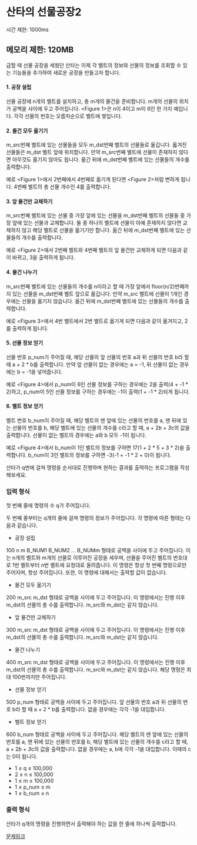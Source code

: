 # 산타의 선물공장2
시간 제한: 1000ms

메모리 제한: 120MB
---
급할 때 선물 공장을 세웠던 산타는 이제 각 벨트의 정보와 선물의 정보를 조회할 수 있는 기능들을 추가하여 새로운 공장을 만들고자 합니다.

#### 1. 공장 설립

선물 공장에 n개의 벨트를 설치하고, 총 m개의 물건을 준비합니다. m개의 선물의 위치가 공백을 사이에 두고 주어집니다. <Figure 1>은 n이 4이고 m이 6인 한 가지 예입니다. 각각 선물의 번호는 오름차순으로 벨트에 쌓입니다.



#### 2. 물건 모두 옮기기

m_src번째 벨트에 있는 선물들을 모두 m_dst번째 벨트의 선물들로 옮깁니다. 옯겨진 선물들은 m_dst 벨트 앞에 위치합니다. 만약 m_src번째 벨트에 선물이 존재하지 않다면 아무것도 옮기지 않아도 됩니다. 옮긴 뒤에 m_dst번째 벨트에 있는 선물들의 개수를 출력합니다.

예로 <Figure 1>에서 2번째에서 4번째로 옮기게 된다면 <Figure 2>처럼 변하게 됩니다. 4번째 벨트의 총 선물 개수인 4를 출력합니다.



#### 3. 앞 물건만 교체하기

m_src번째 벨트에 있는 선물 중 가장 앞에 있는 선물을 m_dst번째 벨트의 선물들 중 가장 앞에 있는 선물과 교체합니다. 둘 중 하나의 벨트에 선물이 아예 존재하지 않다면 교체하지 않고 해당 벨트로 선물을 옮기기만 합니다. 옮긴 뒤에 m_dst번째 벨트에 있는 선물들의 개수를 출력합니다.

예로 <Figure 2>에서 2번째 벨트와 4번째 벨트의 앞 물건만 교체하게 되면 다음과 같이 바뀌고, 3을 출력하게 됩니다.



#### 4. 물건 나누기

m_src번째 벨트에 있는 선물들의 개수를 n이라고 할 때 가장 앞에서 floor(n/2)번째까지 있는 선물을 m_dst번째 벨트 앞으로 옮깁니다. 만약 m_src 벨트에 선물이 1개인 경우에는 선물을 옮기지 않습니다. 옮긴 뒤에 m_dst번째 벨트에 있는 선물들의 개수를 출력합니다.

예로 <Figure 3>에서 4번 벨트에서 2번 벨트로 옮기게 되면 다음과 같이 옮겨지고, 2를 출력하게 됩니다.



#### 5. 선물 정보 얻기

선물 번호 p_num가 주어질 때, 해당 선물의 앞 선물의 번호 a과 뒤 선물의 번호 b라 할 때 a + 2 * b를 출력합니다. 만약 앞 선물이 없는 경우에는 a = -1, 뒤 선물이 없는 경우에는 b = -1을 넣어줍니다.

예로 <Figure 4>에서 p_num이 6인 선물 정보를 구하는 경우에는 2을 출력(4 + -1 * 2)하고, p_num이 5인 선물 정보를 구하는 경우에는 -1이 출력(1 + -1 * 2)되게 됩니다.

####  6. 벨트 정보 얻기

벨트 번호 b_num이 주어질 때, 해당 벨트의 맨 앞에 있는 선물의 번호를 a, 맨 뒤에 있는 선물의 번호를 b, 해당 벨트에 있는 선물의 개수를 c라고 할 때, a + 2*b + 3*c의 값을 출력합니다. 선물이 없는 벨트의 경우에는 a와 b 모두 -1이 됩니다.

예로 <Figure 4>에서 b_num이 1인 벨트의 정보를 구하면 17(1 + 2 * 5 + 3 * 2)을 출력합니다. b_num이 3인 벨트의 정보를 구하면 -3(-1 + -1 * 2 + 0)이 됩니다.

산타가 q번에 걸쳐 명령을 순서대로 진행하며 원하는 결과를 출력하는 프로그램을 작성해보세요.

### 입력 형식
첫 번째 줄에 명령의 수 q가 주어집니다.

두 번째 줄부터는 q개의 줄에 걸쳐 명령의 정보가 주어집니다. 각 명령에 따른 형태는 다음과 같습니다.

- 공장 설립

100 n m B_NUM1 B_NUM2 ... B_NUMm 형태로 공백을 사이에 두고 주어집니다. 이는 n개의 벨트와 m개의 선물로 이루어진 공장을 세우며, 선물을 주어진 벨트의 번호대로 1번 벨트부터 n번 벨트에 요청대로 올려줍니다. 이 명령은 항상 첫 번째 명령으로만 주어지며, 항상 주어집니다. 또한, 이 명령에 대해서는 출력할 값이 없습니다.

- 물건 모두 옮기기

200 m_src m_dst 형태로 공백을 사이에 두고 주어집니다. 이 명령에서는 진행 이후 m_dst의 선물의 총 수를 출력합니다. m_src와 m_dst는 같지 않습니다.

- 앞 물건만 교체하기

300 m_src m_dst 형태로 공백을 사이에 두고 주어집니다. 이 명령에서는 진행 이후 m_dst의 선물의 총 수를 출력합니다. m_src와 m_dst는 같지 않습니다.

- 물건 나누기

400 m_src m_dst 형태로 공백을 사이에 두고 주어집니다. 이 명령에서는 진행 이후 m_dst의 선물의 총 수를 출력합니다. m_src와 m_dst는 같지 않습니다. 해당 명령은 최대 100번까지만 주어집니다.

- 선물 정보 얻기

500 p_num 형태로 공백을 사이에 두고 주어집니다. 앞 선물의 번호 a과 뒤 선물의 번호 b라 할 때 a + 2 * b를 출력합니다. 없을 경우에는 각각 -1을 대입합니다.

- 벨트 정보 얻기

600 b_num 형태로 공백을 사이에 두고 주어집니다. 해당 벨트의 맨 앞에 있는 선물의 번호를 a, 맨 뒤에 있는 선물의 번호를 b, 해당 벨트에 있는 선물의 개수를 c라고 할 때, a + 2*b + 3*c의 값을 출력합니다. 없을 경우에는 a, b에 각각 -1을 대입합니다. 이때의 c는 0이 됩니다.

- 1 ≤ q ≤ 100,000
- 2 ≤ n ≤ 100,000
- 1 ≤ m ≤ 100,000
- 1 ≤ p_num ≤ m
- 1 ≤ b_num ≤ n


### 출력 형식
산타가 q개의 명령을 진행하면서 출력해야 하는 값을 한 줄에 하나씩 출력합니다.

[문제링크](https://www.codetree.ai/training-field/frequent-problems/santa-gift-factory-2/description?page=3&pageSize=20&username=seed14)
